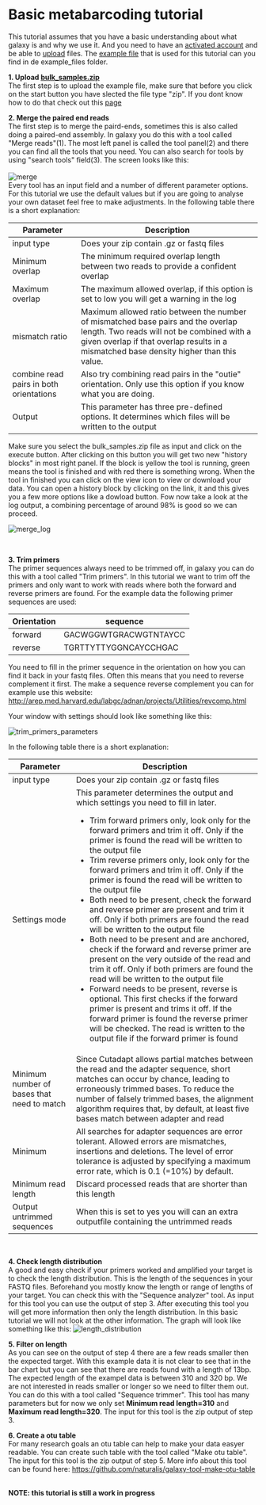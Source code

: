 # Basic metabarcoding tutorial
This tutorial assumes that you have a basic understanding about what galaxy is and why we use it. And you need to have an [activated account](https://github.com/naturalis/naturalis-galaxy-tutorials/tree/master/Create%20account) and be able to [upload](https://github.com/naturalis/naturalis-galaxy-tutorials/tree/master/Upload%20files) files. The [example file](https://github.com/naturalis/naturalis-galaxy-tutorials/raw/master/Basic%20metabarcoding/example_files/bulk_samples.zip) that is used for this tutorial can you find in de example_files folder.

**1. Upload [bulk_samples.zip](https://github.com/naturalis/naturalis-galaxy-tutorials/raw/master/Basic%20metabarcoding/example_files/bulk_samples.zip)**
<br />
The first step is to upload the example file, make sure that before you click on the start button you have slected the file type "zip". If you dont know how to do that check out this [page](https://github.com/naturalis/naturalis-galaxy-tutorials/tree/master/Upload%20files)
<br />

**2. Merge the paired end reads**
<br />
The first step is to merge the paird-ends, sometimes this is also called doing a paired-end assembly. In galaxy you do this with a tool called "Merge reads"(1). The most left panel is called the tool panel(2) and there you can find all the tools that you need. You can also search for tools by using "search tools" field(3). The screen looks like this:<br />
<br />
![merge](https://github.com/naturalis/naturalis-galaxy-tutorials/blob/master/Basic%20metabarcoding/img/basic_merge.jpg)
<br />
Every tool has an input field and a number of different parameter options. For this tutorial we use the default values but if you are going to analyse your own dataset feel free to make adjustments. In the following table there is a short explanation:
<br />

| Parameter | Description |
| --- | --- | 
| input type | Does your zip contain .gz or fastq files  |
| Minimum overlap | The minimum required overlap length between two reads to provide a confident overlap |
| Maximum overlap | The maximum allowed overlap, if this option is set to low you will get a warning in the log  |
| mismatch ratio | Maximum allowed ratio between the number of mismatched base pairs and the overlap length. Two reads will not be combined with a given overlap if that overlap results in a mismatched base density higher than this value. |
| combine read pairs in both orientations |  Also try combining read pairs in the "outie" orientation. Only use this option if you know what you are doing.  |
| Output | This parameter has three pre-defined options. It determines which files will be written to the output |

Make sure you select the bulk_samples.zip file as input and click on the execute button. After clicking on this button you will get two new "history blocks" in most right panel. If the block is yellow the tool is running, green means the tool is finished and with red there is something wrong. When the tool in finished you can click on the view icon to view or download your data. You can open a history block by clicking on the link, it and this gives you a few more options like a dowload button. Fow now take a look at the log output, a combining percentage of around 98% is good so we can proceed.
<br />

![merge_log](https://github.com/naturalis/naturalis-galaxy-tutorials/blob/master/Basic%20metabarcoding/img/basic_merge_log_output.jpg)

<br />

**3. Trim primers**<br />
The primer sequences always need to be trimmed off, in galaxy you can do this with a tool called "Trim primers". In this tutorial we want to trim off the primers and only want to work with reads where both the forward and reverse primers are found. For the example data the following primer sequences are used:

| Orientation | sequence |
| --- | --- | 
| forward | GACWGGWTGRACWGTNTAYCC  |
| reverse | TGRTTYTTYGGNCAYCCHGAC |

You need to fill in the primer sequence in the orientation on how you can find it back in your fastq files. Often this means that you need to reverse complement it first. The make a sequence reverse complement you can for example use this website: http://arep.med.harvard.edu/labgc/adnan/projects/Utilities/revcomp.html

Your window with settings should look like something like this:

![trim_primers_parameters](https://github.com/naturalis/naturalis-galaxy-tutorials/blob/master/Basic%20metabarcoding/img/trim_primers_parameters.jpg)

In the following table there is a short explanation:

| Parameter | Description |
| --- | --- | 
| input type | Does your zip contain .gz or fastq files  |
| Settings mode | This parameter determines the output and which settings you need to fill in later. <br /> <ul><li>Trim forward primers only, look only for the forward primers and trim it off. Only if the primer is found the read will be written to the output file</li><li>Trim reverse primers only, look only for the forward primers and trim it off. Only if the primer is found the read will be written to the output file</li><li>Both need to be present, check the forward and reverse primer are present and trim it off. Only if both primers are found the read will be written to the output file</li><li>Both need to be present and are anchored, check if the forward and reverse primer are present on the very outside of the read and trim it off. Only if both primers are found the read will be written to the output file</li><li>Forward needs to be present, reverse is optional. This first checks if the forward primer is present and trims it off. If the forward primer is found the reverse primer will be checked. The read is written to the output file if the forward primer is found</li></ul> |
| Minimum number of bases that need to match | Since Cutadapt allows partial matches between the read and the adapter sequence, short matches can occur by chance, leading to erroneously trimmed bases. To reduce the number of falsely trimmed bases, the alignment algorithm requires that, by default, at least five bases match between adapter and read  |
| Minimum  | All searches for adapter sequences are error tolerant. Allowed errors are mismatches, insertions and deletions. The level of error tolerance is adjusted by specifying a maximum error rate, which is 0.1 (=10%) by default.  |
| Minimum read length  | Discard processed reads that are shorter than this length  |
| Output untrimmed sequences | When this is set to yes you will can an extra outputfile containing the untrimmed reads  |

<br />

**4. Check length distribution**<br />
A good and easy check if your primers worked and amplified your target is to check the length distribution. This is the length of the sequences in your FASTQ files. Beforehand you mostly know the length or range of lengths of your target. You can check this with the "Sequence analyzer" tool. As input for this tool you can use the output of step 3. After executing this tool you will get more information then only the length distribution. In this basic tutorial we will not look at the other information. The graph will look like something like this:
![length_distribution](https://github.com/naturalis/naturalis-galaxy-tutorials/blob/master/Basic%20metabarcoding/img/length_distribution.jpg)

**5. Filter on length**<br />
As you can see on the output of step 4 there are a few reads smaller then the expected target. With this example data it is not clear to see that in the bar chart but you can see that there are reads found with a length of 13bp. The expected length of the exampel data is between 310 and 320 bp. We are not interested in reads smaller or longer so we need to filter them out. You can do this with a tool called "Sequence trimmer". This tool has many parameters but for now we only set **Minimum read length=310** and **Maximum read length=320**. The input for this tool is the zip output of step 3.

**6. Create a otu table**<br />
For many research goals an otu table can help to make your data easyer readable. You can create such table with the tool called "Make otu table". The input for this tool is the zip output of step 5. More info about this tool can be found here: https://github.com/naturalis/galaxy-tool-make-otu-table

<br />**NOTE: this tutorial is still a work in progress**


